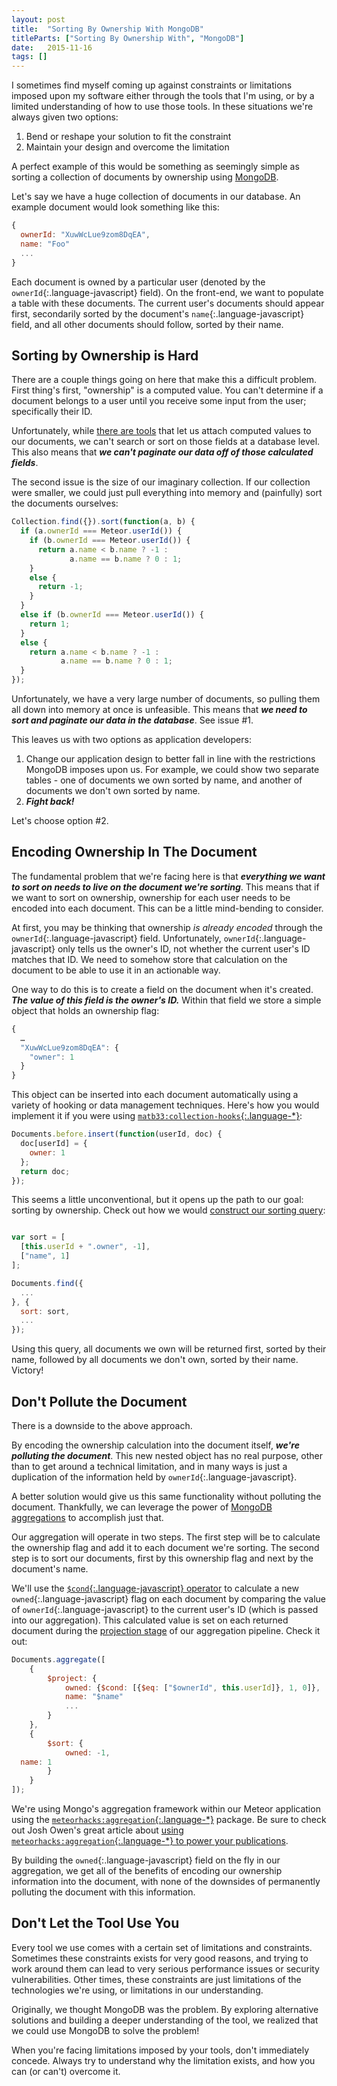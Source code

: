 ```yaml
---
layout: post
title:  "Sorting By Ownership With MongoDB"
titleParts: ["Sorting By Ownership With", "MongoDB"]
date:   2015-11-16
tags: []
---
```


I sometimes find myself coming up against constraints or limitations imposed upon my software either through the tools that I'm using, or by a limited understanding of how to use those tools. In these situations we're always given two options:

1. Bend or reshape your solution to fit the constraint
2. Maintain your design and overcome the limitation

A perfect example of this would be something as seemingly simple as sorting a collection of documents by ownership using [MongoDB](https://www.mongodb.com/).

Let's say we have a huge collection of documents in our database. An example document would look something like this:

~~~ javascript
{
  ownerId: "XuwWcLue9zom8DqEA",
  name: "Foo"
  ...
}
~~~

Each document is owned by a particular user (denoted by the `ownerId`{:.language-javascript} field). On the front-end, we want to populate a table with these documents. The current user's documents should appear first, secondarily sorted by the document's `name`{:.language-javascript} field, and all other documents should follow, sorted by their name.

## Sorting by Ownership is Hard

There are a couple things going on here that make this a difficult problem. First thing's first, "ownership" is a computed value. You can't determine if a document belongs to a user until you receive some input from the user; specifically their ID.

Unfortunately, while [there are tools](https://github.com/dburles/meteor-collection-helpers) that let us attach computed values to our documents, we can't search or sort on those fields at a database level. This also means that ___we can't paginate our data off of those calculated fields___.

The second issue is the size of our imaginary collection. If our collection were smaller, we could just pull everything into memory and (painfully) sort the documents ourselves:

~~~ javascript
Collection.find({}).sort(function(a, b) {
  if (a.ownerId === Meteor.userId()) {
    if (b.ownerId === Meteor.userId()) {
      return a.name < b.name ? -1 :
             a.name == b.name ? 0 : 1;
    }
    else {
      return -1;
    }
  }
  else if (b.ownerId === Meteor.userId()) {
    return 1;
  }
  else {
    return a.name < b.name ? -1 :
           a.name == b.name ? 0 : 1;
  }
});
~~~

Unfortunately, we have a very large number of documents, so pulling them all down into memory at once is unfeasible. This means that ___we need to sort and paginate our data in the database___. See issue #1.

This leaves us with two options as application developers:

1. Change our application design to better fall in line with the restrictions MongoDB imposes upon us. For example, we could show two separate tables - one of documents we own sorted by name, and another of documents we don't own sorted by name.
2. ___Fight back!___

Let's choose option #2.

## Encoding Ownership In The Document

The fundamental problem that we're facing here is that ___everything we want to sort on needs to live on the document we're sorting___. This means that if we want to sort on ownership, ownership for each user needs to be encoded into each document. This can be a little mind-bending to consider.

At first, you may be thinking that ownership _is already encoded_ through the `ownerId`{:.language-javascript} field. Unfortunately, `ownerId`{:.language-javascript} only tells us the owner's ID, not whether the current user's ID matches that ID. We need to somehow store that calculation on the document to be able to use it in an actionable way.

One way to do this is to create a field on the document when it's created. ___The value of this field is the owner's ID.___ Within that field we store a simple object that holds an ownership flag:

~~~ javascript
{
  …
  "XuwWcLue9zom8DqEA": {
    "owner": 1
  }
}
~~~

This object can be inserted into each document automatically using a variety of hooking or data management techniques. Here's how you would implement it if you were using [`matb33:collection-hooks`{:.language-*}](https://github.com/matb33/meteor-collection-hooks):

~~~ javascript
Documents.before.insert(function(userId, doc) {
  doc[userId] = {
    owner: 1
  };
  return doc;
});
~~~

This seems a little unconventional, but it opens up the path to our goal: sorting by ownership. Check out how we would [construct our sorting query](http://docs.meteor.com/#/full/sortspecifiers):

~~~ javascript

var sort = [
  [this.userId + ".owner", -1],
  ["name", 1]
];

Documents.find({
  ...
}, {
  sort: sort,
  ...
});
~~~

Using this query, all documents we own will be returned first, sorted by their name, followed by all documents we don't own, sorted by their name. Victory!

## Don't Pollute the Document

There is a downside to the above approach.

By encoding the ownership calculation into the document itself, ___we're polluting the document___. This new nested object has no real purpose, other than to get around a technical limitation, and in many ways is just a duplication of the information held by `ownerId`{:.language-javascript}.

A better solution would give us this same functionality without polluting the document. Thankfully, we can leverage the power of [MongoDB aggregations](https://docs.mongodb.org/manual/aggregation/) to accomplish just that.

Our aggregation will operate in two steps. The first step will be to calculate the ownership flag and add it to each document we're sorting. The second step is to sort our documents, first by this ownership flag and next by the document's name.

We'll use the [`$cond`{:.language-javascript} operator](https://docs.mongodb.org/manual/reference/operator/aggregation/cond/#exp._S_cond) to calculate a new `owned`{:.language-javascript} flag on each document by comparing the value of `ownerId`{:.language-javascript} to the current user's ID (which is passed into our aggregation). This calculated value is set on each returned document during the [projection stage](https://docs.mongodb.org/manual/reference/operator/aggregation/project/#pipe._S_project) of our aggregation pipeline. Check it out:

~~~ javascript
Documents.aggregate([
    {
        $project: {
            owned: {$cond: [{$eq: ["$ownerId", this.userId]}, 1, 0]},
            name: "$name"
            ...
        }
    },
    {
        $sort: {
            owned: -1,
  name: 1
        }
    }
]);
~~~

We're using Mongo's aggregation framework within our Meteor application using the [`meteorhacks:aggregation`{:.language-*}](https://github.com/meteorhacks/meteor-aggregate) package. Be sure to check out Josh Owen's great article about [using `meteorhacks:aggregation`{:.language-*} to power your publications](http://joshowens.me/using-mongodb-aggregations-to-power-a-meteor-js-publication/).

By building the `owned`{:.language-javascript} field on the fly in our aggregation, we get all of the benefits of encoding our ownership information into the document, with none of the downsides of permanently polluting the document with this information.

## Don't Let the Tool Use You

Every tool we use comes with a certain set of limitations and constraints. Sometimes these constraints exists for very good reasons, and trying to work around them can lead to very serious performance issues or security vulnerabilities. Other times, these constraints are just limitations of the technologies we're using, or limitations in our understanding.

Originally, we thought MongoDB was the problem. By exploring alternative solutions and building a deeper understanding of the tool, we realized that we could use MongoDB to solve the problem!

When you're facing limitations imposed by your tools, don't immediately concede. Always try to understand why the limitation exists, and how you can (or can't) overcome it.
